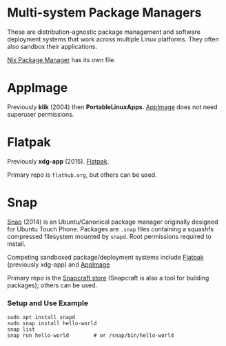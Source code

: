 Multi-system Package Managers
=============================

These are distribution-agnostic package management and software
deployment systems that work across multiple Linux platforms. They
often also sandbox their applications.

[Nix Package Manager](./pkg-nix.md) has its own file.


AppImage
========

Previously __klik__ (2004) then __PortableLinuxApps__. [AppImage] does
not need superuser permissions.


Flatpak
=======

Previously __xdg-app__ (2015). [Flatpak].

Primary repo is `flathub.org`, but others can be used.


Snap
====

[Snap][] (2014) is an Ubuntu/Canonical package manager originally
designed for Ubuntu Touch Phone. Packages are `.snap` files containing
a squashfs compressed filesystem mounted by `snapd`. Root permissions
required to install.

Competing sandboxed package/deployment systems include [Flatpak]
(previously xdg-app) and [AppImage]

Primary repo is the [Snapcraft store][scstore] (Snapcraft is also a
tool for building packages); others can be used.

### Setup and Use Example

    sudo apt install snapd
    sudo snap install hello-world
    snap list
    snap run hello-world        # or /snap/bin/hello-world



<!-------------------------------------------------------------------->
[flatpak]: https://en.wikipedia.org/wiki/Flatpak

[appimage]: https://en.wikipedia.org/wiki/AppImage

[scstore]: https://snapcraft.io/store
[snap]: https://en.wikipedia.org/wiki/Snap_(package_manager)
